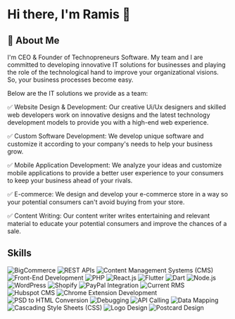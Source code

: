 # Hi there, I'm Ramis 👋

## 🚀 About Me

I'm CEO & Founder of Technopreneurs Software. My team and I are committed to developing innovative IT solutions for businesses and playing the role of the technological hand to improve your organizational visions. So, your business processes become easy.

Below are the IT solutions we provide as a team:

✅ Website Design & Development:
Our creative Ui/Ux designers and skilled web developers work on innovative designs and the latest technology development models to provide you with a high-end web experience.

✅ Custom Software Development:
We develop unique software and customize it according to your company's needs to help your business grow.

✅ Mobile Application Development:
We analyze your ideas and customize mobile applications to provide a better user experience to your consumers to keep your business ahead of your rivals.

✅ E-commerce:
We design and develop your e-commerce store in a way so your potential consumers can't avoid buying from your store.

✅ Content Writing:
Our content writer writes entertaining and relevant material to educate your potential consumers and improve the chances of a sale.

## Skills

![BigCommerce](https://img.shields.io/badge/BigCommerce-Expert-FF5733?logo=bigcommerce)
![REST APIs](https://img.shields.io/badge/REST%20APIs-Expert-FFC300?logo=rest)
![Content Management Systems (CMS)](https://img.shields.io/badge/CMS-Expert-5F9EA0?logo=cms)
![Front-End Development](https://img.shields.io/badge/Front--End%20Development-Expert-1380C3?logo=frontend)
![PHP](https://img.shields.io/badge/PHP-Expert-8993be?logo=php)
![React.js](https://img.shields.io/badge/React.js-Expert-61DAFB?logo=react)
![Flutter](https://img.shields.io/badge/Flutter-Expert-2BB7F6?logo=flutter)
![Dart](https://img.shields.io/badge/Dart-Expert-0175C2?logo=dart)
![Node.js](https://img.shields.io/badge/Node.js-Expert-339933?logo=node.js)
![WordPress](https://img.shields.io/badge/WordPress-Expert-00749C?logo=wordpress)
![Shopify](https://img.shields.io/badge/Shopify-Expert-7AB55C?logo=shopify)
![PayPal Integration](https://img.shields.io/badge/PayPal%20Integration-Expert-003087?logo=paypal)
![Current RMS](https://img.shields.io/badge/Current%20RMS-Expert-222222?logo=current-rms)
![Hubspot CMS](https://img.shields.io/badge/Hubspot%20CMS-Expert-FF7F00?logo=hubspot)
![Chrome Extension Development](https://img.shields.io/badge/Chrome%20Extension%20Development-Expert-4285F4?logo=googlechrome)
![PSD to HTML Conversion](https://img.shields.io/badge/PSD%20to%20HTML%20Conversion-Expert-FFB6C1?logo=html5)
![Debugging](https://img.shields.io/badge/Debugging-Expert-9B111E?logo=debugging)
![API Calling](https://img.shields.io/badge/API%20Calling-Expert-2E8B57?logo=api)
![Data Mapping](https://img.shields.io/badge/Data%20Mapping-Expert-6A5ACD?logo=data)
![Cascading Style Sheets (CSS)](https://img.shields.io/badge/CSS-Expert-1572B6?logo=css3)
![Logo Design](https://img.shields.io/badge/Logo%20Design-Expert-FFC0CB?logo=logodesign)
![Postcard Design](https://img.shields.io/badge/Postcard%20Design-Expert-FFD700?logo=postcarddesign)

